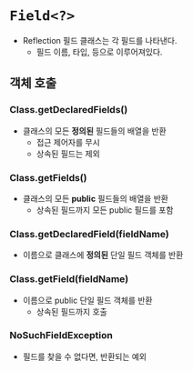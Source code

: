 # `Field<?>`
- Reflection 필드 클래스는 각 필드를 나타낸다.
    - 필드 이름, 타입, 등으로 이루어져있다.

## 객체 호출
### Class.getDeclaredFields()
- 클래스의 모든 **정의된** 필드들의 배열을 반환
    - 접근 제어자를 무시
    - 상속된 필드는 제외

### Class.getFields()
- 클래스의 모든 **public** 필드들의 배열을 반환
    - 상속된 필드까지 모든 public 필드를 포함

### Class.getDeclaredField(fieldName)
- 이름으로 클래스에 **정의된** 단일 필드 객체를 반환

### Class.getField(fieldName)
- 이름으로 public 단일 필드 객체를 반환
    - 상속된 필드까지 호출

### NoSuchFieldException
- 필드를 찾을 수 없다면, 반환되는 예외


